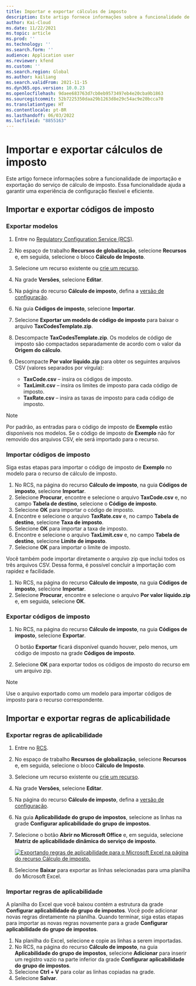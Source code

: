 ```yaml
---
title: Importar e exportar cálculos de imposto
description: Este artigo fornece informações sobre a funcionalidade de importação e exportação do serviço de cálculo de imposto.
author: Kai-Cloud
ms.date: 11/22/2021
ms.topic: article
ms.prod: ''
ms.technology: ''
ms.search.form: ''
audience: Application user
ms.reviewer: kfend
ms.custom: ''
ms.search.region: Global
ms.author: kailiang
ms.search.validFrom: 2021-11-15
ms.dyn365.ops.version: 10.0.23
ms.openlocfilehash: 9daee683763d7cb0eb9573497eb4e20cba9b1863
ms.sourcegitcommit: 52b7225350daa29b1263d8e29c54ac9e20bcca70
ms.translationtype: HT
ms.contentlocale: pt-BR
ms.lasthandoff: 06/03/2022
ms.locfileid: "8855163"
---
```

# <a name="import-and-export-tax-calculations"></a>Importar e exportar cálculos de imposto

Este artigo fornece informações sobre a funcionalidade de importação e exportação do serviço de cálculo de imposto. Essa funcionalidade ajuda a garantir uma experiência de configuração flexível e eficiente.

## <a name="import-and-export-tax-codes"></a>Importar e exportar códigos de imposto

### <a name="export-templates"></a>Exportar modelos

1. Entre no [Regulatory Configuration Service (RCS)](https://marketing.configure.global.dynamics.com/).
2. No espaço de trabalho **Recursos de globalização**, selecione **Recursos** e, em seguida, selecione o bloco **Cálculo de Imposto**.
3. Selecione um recurso existente ou [crie um recurso](global-get-started-with-tax-calculation-service.md#set-up-tax-calculation-in-rcs).
4. Na grade **Versões**, selecione **Editar**.
5. Na página do recurso **Cálculo de imposto**, defina a [versão de configuração](global-get-started-with-tax-calculation-service.md#set-up-tax-calculation-in-rcs).
6. Na guia **Códigos de imposto**, selecione **Importar**.
7. Selecione **Exportar um modelo de código de imposto** para baixar o arquivo **TaxCodesTemplate.zip**.
8. Descompacte **TaxCodesTemplate.zip**. Os modelos de código de imposto são compactados separadamente de acordo com o valor da **Origem do cálculo**.
9. Descompacte **Por valor líquido.zip** para obter os seguintes arquivos CSV (valores separados por vírgula):

    - **TaxCode.csv** – insira os códigos de imposto.
    - **TaxLimit.csv** – insira os limites de imposto para cada código de imposto.
    - **TaxRate.csv** – insira as taxas de imposto para cada código de imposto.

> [!NOTE]
> Por padrão, as entradas para o código de imposto de **Exemplo** estão disponíveis nos modelos. Se o código de imposto de **Exemplo** não for removido dos arquivos CSV, ele será importado para o recurso.

### <a name="import-tax-codes"></a>Importar códigos de imposto

Siga estas etapas para importar o código de imposto de **Exemplo** no modelo para o recurso de cálculo de imposto.

1. No RCS, na página do recurso **Cálculo de imposto**, na guia **Códigos de imposto**, selecione **Importar**.
2. Selecione **Procurar**, encontre e selecione o arquivo **TaxCode.csv** e, no campo **Tabela de destino**, selecione o **Código de imposto**.
3. Selecione **OK** para importar o código de imposto.
4. Encontre e selecione o arquivo **TaxRate.csv** e, no campo **Tabela de destino**, selecione **Taxa de imposto**.
5. Selecione **OK** para importar a taxa de imposto.
6. Encontre e selecione o arquivo **TaxLimit.csv** e, no campo **Tabela de destino**, selecione **Limite de imposto**.
7. Selecione **OK** para importar o limite de imposto.

Você também pode importar diretamente o arquivo zip que inclui todos os três arquivos CSV. Dessa forma, é possível concluir a importação com rapidez e facilidade.

1. No RCS, na página do recurso **Cálculo de imposto**, na guia **Códigos de imposto**, selecione **Importar**.
2. Selecione **Procurar**, encontre e selecione o arquivo **Por valor líquido.zip** e, em seguida, selecione **OK**.

### <a name="export-tax-codes"></a>Exportar códigos de imposto

1. No RCS, na página do recurso **Cálculo de imposto**, na guia **Códigos de imposto**, selecione **Exportar**.

    O botão **Exportar** ficará disponível quando houver, pelo menos, um código de imposto na grade **Códigos de imposto**.

2. Selecione **OK** para exportar todos os códigos de imposto do recurso em um arquivo zip.

> [!NOTE]
> Use o arquivo exportado como um modelo para importar códigos de imposto para o recurso correspondente.

## <a name="import-and-export-applicability-rules"></a>Importar e exportar regras de aplicabilidade

### <a name="export-applicability-rules"></a>Exportar regras de aplicabilidade

1. Entre no [RCS](https://marketing.configure.global.dynamics.com/).
2. No espaço de trabalho **Recursos de globalização**, selecione **Recursos** e, em seguida, selecione o bloco **Cálculo de Imposto**.
3. Selecione um recurso existente ou [crie um recurso](global-get-started-with-tax-calculation-service.md#set-up-tax-calculation-in-rcs).
4. Na grade **Versões**, selecione **Editar**.
5. Na página do recurso **Cálculo de imposto**, defina a [versão de configuração](global-get-started-with-tax-calculation-service.md#set-up-tax-calculation-in-rcs).
6. Na guia **Aplicabilidade do grupo de impostos**, selecione as linhas na grade **Configurar aplicabilidade do grupo de impostos**.
7. Selecione o botão **Abrir no Microsoft Office** e, em seguida, selecione **Matriz de aplicabilidade dinâmica do serviço de imposto**.

    [![Exportando regras de aplicabilidade para o Microsoft Excel na página do recurso Cálculo de imposto.](./media/tax-cal-import-export-1.png)](./media/tax-cal-import-export-1.png)

8. Selecione **Baixar** para exportar as linhas selecionadas para uma planilha do Microsoft Excel.

### <a name="import-applicability-rules"></a>Importar regras de aplicabilidade

A planilha do Excel que você baixou contém a estrutura da grade **Configurar aplicabilidade do grupo de impostos**. Você pode adicionar novas regras diretamente na planilha. Quando terminar, siga estas etapas para importar as novas regras novamente para a grade **Configurar aplicabilidade do grupo de impostos**.

1. Na planilha do Excel, selecione e copie as linhas a serem importadas.
2. No RCS, na página do recurso **Cálculo de imposto**, na guia **Aplicabilidade do grupo de impostos**, selecione **Adicionar** para inserir um registro vazio na parte inferior da grade **Configurar aplicabilidade do grupo de impostos**.
3. Selecione **Ctrl + V** para colar as linhas copiadas na grade.
4. Selecione **Salvar**.
